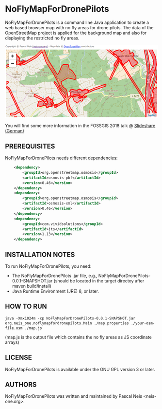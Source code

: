 NoFlyMapForDronePilots
==================

NoFlyMapForDronePilots is a command line Java application to create a web based browser map with no fly areas for drone pilots.
The data of the OpenStreetMap project is applied for the background map and also for displaying the restricted no fly areas.

![NoFlyMapForDronePilots](img/NoFlyMapForDronePilots.png?raw=true "NoFlyMapForDronePilots")

You will find some more information in the FOSSGIS 2018 talk @ [Slideshare (German)](https://de.slideshare.net/pascalneis/eine-konfigurierbare-karte-mit-verbotszonen-fr-drohnenflieger-auf-basis-von-openstreetmap-daten-91729057)

PREREQUISITES
-------------

NoFlyMapForDronePilots needs different dependencies:
```xml
    <dependency>
        <groupId>org.openstreetmap.osmosis</groupId>
        <artifactId>osmosis-pbf</artifactId>
        <version>0.46</version>
    </dependency>
    <dependency>
        <groupId>org.openstreetmap.osmosis</groupId>
        <artifactId>osmosis-xml</artifactId>
        <version>0.46</version>
    </dependency>
    <dependency>
        <groupId>com.vividsolutions</groupId>
        <artifactId>jts</artifactId>
        <version>1.13</version>
    </dependency>
```

INSTALLATION NOTES
-------

To run NoFlyMapForDronePilots, you need:
* The NoFlyMapForDronePilots .jar file, e.g., NoFlyMapForDronePilots-0.0.1-SNAPSHOT.jar (should be located in the target directoy after maven build/install)
* Java Runtime Environment (JRE) 8, or later.

HOW TO RUN
-------
```
java -Xmx1024m -cp NoFlyMapForDronePilots-0.0.1-SNAPSHOT.jar org.neis_one.noflymapfordronepilots.Main ./map.properties ./your-osm-file.osm ./map.js
```
(map.js is the output file which contains the no fly areas as JS coordinate arrays)

LICENSE
-------

NoFlyMapForDronePilots is available under the GNU GPL version 3 or later.

AUTHORS
-------

NoFlyMapForDronePilots was written and maintained by Pascal Neis <neis-one.org>.
